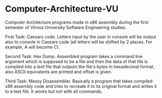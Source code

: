 # Computer-Architecture-VU
Computer Architecture programs made in x86 assembly during the first semester of Vilnius University Software Engineering studies.

First Task: Caesars code. Letters input by the user in console will be output also to console in Caesars code (all letters will be shifted by 2 places. For example, A will become C).

Second Task: Hex Dump. Assembled program takes a command line argument which is supposed to be a file and then the data of that file is compiled into a text file that outputs the file's bytes in hexadecimal format, also ASCII equivalents are printed and offset is given.

Third Task: Messy Disassembler. Basically a program that takes compiled x86 assembly code and tries to recreate it to its original format and writes it to a text file. It works but not with all commands.